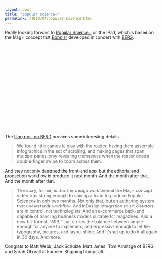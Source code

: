 ```yaml
---
layout: post
title: "popular science+"
permalink: /2010/04/popular-science.html
---
```


<p>Really looking forward to <a href="http://www.popsci.com/announcements/article/2010-04/new-digital-version-popular-science-ipad">Popular Science+</a> on the iPad, which is based on the Mag+ concept that <a href="http://www.bonnier.com/betalab">Bonnier</a> developed in concert with <a href="http://berglondon.com">BERG</a>.</p>

<p><object width="500" height="281"><param name="allowfullscreen" value="true" /><param name="allowscriptaccess" value="always" /><param name="movie" value="http://vimeo.com/moogaloop.swf?clip_id=10630568&amp;server=vimeo.com&amp;show_title=0&amp;show_byline=0&amp;show_portrait=0&amp;color=00ADEF&amp;fullscreen=1" /><embed src="http://vimeo.com/moogaloop.swf?clip_id=10630568&amp;server=vimeo.com&amp;show_title=0&amp;show_byline=0&amp;show_portrait=0&amp;color=00ADEF&amp;fullscreen=1" type="application/x-shockwave-flash" allowfullscreen="true" allowscriptaccess="always" width="500" height="281"></embed></object></p>

<p>The <a href="http://berglondon.com/blog/2010/04/02/popularscienceplus/">blog post on BERG</a> provides some interesting details...</p>

<blockquote>
  <p>We found little games to play with the reader, having them assemble infographics in the act of scrolling, and making pages that span multiple panes, only revealing themselves when the reader does a double-finger swipe to zoom across them.</p>
</blockquote>

<p>And they not only designed the front-end app, but the editorial and production workflow to produce it next month. And the month after that. And the month after that.</p>

<blockquote>
  <p>The story, for me, is that the design work behind the Mag+ concept video was strong enough to spin up a team to produce Popular Science+ in only two months.  Not only that, but an authoring system that understands workflow. And InDesign integration so art directors are in control, not technologists. And an e-commerce back-end capable of handling business models suitable for magazines. And a new file format, “MIB,” that strikes the balance between simple enough for anyone to implement, and expressive enough to let the typography, pictures, and layout shine. And it’s set up to do it all again in 30 days. And more.</p>
</blockquote>

<p>Congrats to Matt Webb, Jack Schulze, Matt Jones, Tom Armitage of BERG and Sarah Öhrvall at Bonnier.  Shipping trumps all.</p>



